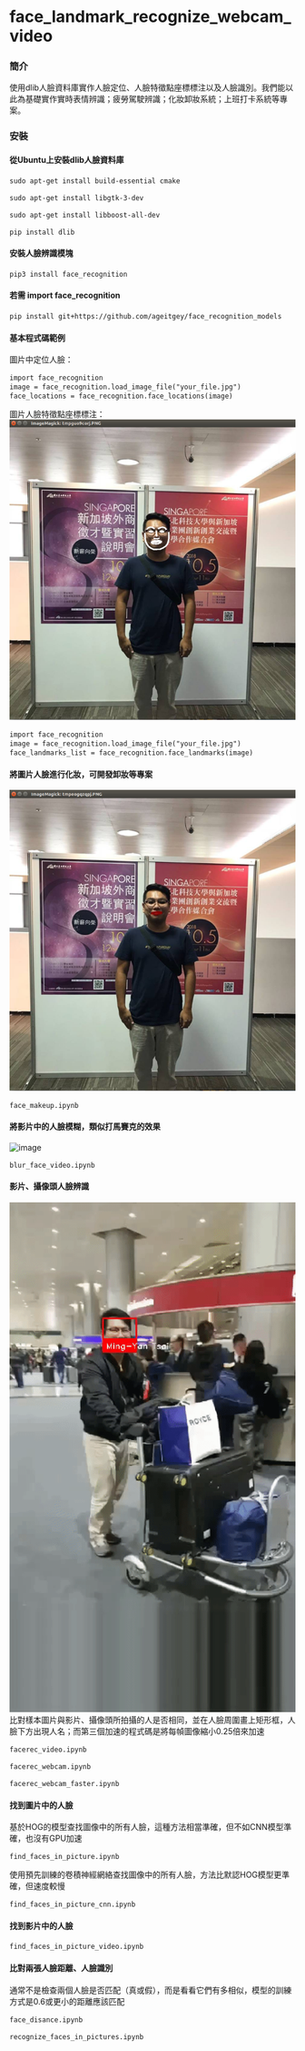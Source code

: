 # face_landmark_recognize_webcam_video
### 簡介
使用dlib人臉資料庫實作人臉定位、人臉特徵點座標標注以及人臉識別。我們能以此為基礎實作實時表情辨識；疲勞駕駛辨識；化妝卸妝系統；上班打卡系統等專案。
### 安裝
#### 從Ubuntu上安裝dlib人臉資料庫
```
sudo apt-get install build-essential cmake
```
```
sudo apt-get install libgtk-3-dev
```
```
sudo apt-get install libboost-all-dev
```
```
pip install dlib
```
#### 安裝人臉辨識模塊
```
pip3 install face_recognition
```
#### 若需 import face_recognition
```
pip install git+https://github.com/ageitgey/face_recognition_models
```
#### 基本程式碼範例 
圖片中定位人臉：
```
import face_recognition
image = face_recognition.load_image_file("your_file.jpg")
face_locations = face_recognition.face_locations(image)
```
圖片人臉特徵點座標標注：
![image](https://github.com/03053020ITE/face_landmark_recognize_webcam_video/blob/master/show/me3.PNG)
```
import face_recognition
image = face_recognition.load_image_file("your_file.jpg")
face_landmarks_list = face_recognition.face_landmarks(image)
```
#### 將圖片人臉進行化妝，可開發卸妝等專案
![image](https://github.com/03053020ITE/face_landmark_recognize_webcam_video/blob/master/show/makeup.PNG)
```
face_makeup.ipynb
```
#### 將影片中的人臉模糊，類似打馬賽克的效果
![image](https://github.com/03053020ITE/face_landmark_recognize_webcam_video/blob/master/show/blur.gif)
```
blur_face_video.ipynb
```
#### 影片、攝像頭人臉辨識
![image](https://github.com/03053020ITE/face_landmark_recognize_webcam_video/blob/master/show/facerec.gif)
比對樣本圖片與影片、攝像頭所拍攝的人是否相同，並在人臉周圍畫上矩形框，人臉下方出現人名；而第三個加速的程式碼是將每幀圖像縮小0.25倍來加速
```
facerec_video.ipynb
```
```
facerec_webcam.ipynb
```
```
facerec_webcam_faster.ipynb
```
#### 找到圖片中的人臉
基於HOG的模型查找圖像中的所有人臉，這種方法相當準確，但不如CNN模型準確，也沒有GPU加速
```
find_faces_in_picture.ipynb
```
使用預先訓練的卷積神經網絡查找圖像中的所有人臉，方法比默認HOG模型更準確，但速度較慢
```
find_faces_in_picture_cnn.ipynb
```
#### 找到影片中的人臉
```
find_faces_in_picture_video.ipynb
```
#### 比對兩張人臉距離、人臉識別
通常不是檢查兩個人臉是否匹配（真或假），而是看看它們有多相似，模型的訓練方式是0.6或更小的距離應該匹配
```
face_disance.ipynb
```
```
recognize_faces_in_pictures.ipynb
```

